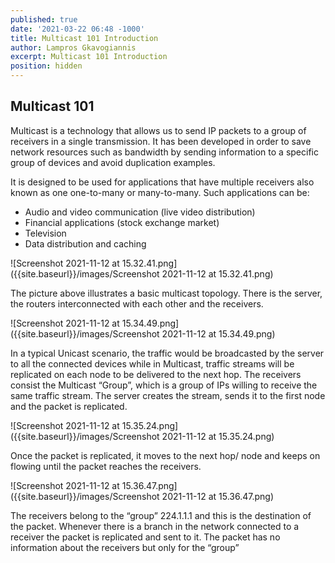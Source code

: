 ```yaml
---
published: true
date: '2021-03-22 06:48 -1000'
title: Multicast 101 Introduction
author: Lampros Gkavogiannis
excerpt: Multicast 101 Introduction
position: hidden
---
```

## Multicast 101

Multicast is a technology that allows us to send IP packets to a group of receivers in a single transmission. It has been developed in order to save network resources such as bandwidth by sending information to a specific group of devices and avoid duplication examples.

It is designed to be used for applications that have multiple receivers also known as one one-to-many or many-to-many. Such applications can be:

- Audio and video communication (live video distribution)
- Financial applications (stock exchange market) 
- Television 
- Data distribution and caching 

![Screenshot 2021-11-12 at 15.32.41.png]({{site.baseurl}}/images/Screenshot 2021-11-12 at 15.32.41.png)

The picture above illustrates a basic multicast topology. There is the server, the routers interconnected with each other and the receivers.

![Screenshot 2021-11-12 at 15.34.49.png]({{site.baseurl}}/images/Screenshot 2021-11-12 at 15.34.49.png)

In a typical Unicast scenario, the traffic would be broadcasted by the server to all the connected devices while in Multicast, traffic streams will be replicated on each node to be delivered to the next hop. The receivers consist the Multicast “Group”, which is a group of IPs willing to receive the same traffic stream. The server creates the stream, sends it to the first node and the packet is replicated. 

![Screenshot 2021-11-12 at 15.35.24.png]({{site.baseurl}}/images/Screenshot 2021-11-12 at 15.35.24.png)

Once the packet is replicated, it moves to the next hop/ node and keeps on flowing until the packet reaches the receivers.

![Screenshot 2021-11-12 at 15.36.47.png]({{site.baseurl}}/images/Screenshot 2021-11-12 at 15.36.47.png)

The receivers belong to the “group” 224.1.1.1 and this is the destination of the packet. Whenever there is a branch in the network connected to a receiver the packet is replicated and sent to it. The packet has no information about the receivers but only for the “group” 